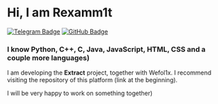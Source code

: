 # Hi, I am Rexamm1t
<div>
<a 
href="https://t.me/rexamm1t"
><img src="https://img.shields.io/badge/Telegram-blue?style=for-the-badge&logo=telegram&logoColor=white" alt="Telegram Badge" /></a>
<a 
href="https://github.com/Rexamm1t/Extract"
><img src="https://img.shields.io/badge/GitHub-black?style=for-the-badge&logo=github&logoColor=white" alt="GitHub Badge" /></a>
</div>

### I know Python, C++, C, Java, JavaScript, HTML, CSS and a couple more languages)

I am developing the **__Extract__** project, together with Wefol1x. I recommend visiting the repository of this platform (link at the beginning).

I will be very happy to work on something together)
